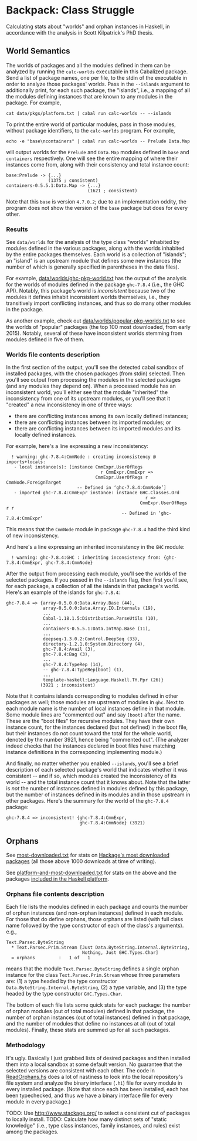 # Backpack: Class Struggle
Calculating stats about "worlds" and orphan instances in Haskell, in accordance with the
analysis in Scott Kilpatrick's PhD thesis.

## World Semantics

The worlds of packages and all the modules defined in them can be analyzed by running the
`calc-worlds` executable in this Cabalized package. Send a list of package names, one per file,
to the stdin of the executable in order to analyze those packages' worlds. Pass in the `--islands`
argument to additionally print, for each such package, the "islands", i.e., a mapping of all the
modules defining instances that are known to any modules in the package. For example,

```cat data/pkgs/platform.txt | cabal run calc-worlds -- --islands```

To print the entire world of particular modules, pass in those modules, without
package identifiers, to the `calc-worlds` program. For example,

```echo -e "base\ncontainers" | cabal run calc-worlds -- Prelude Data.Map```

will output worlds for the `Prelude` and `Data.Map` modules defined in
`base` and `containers` respectively. One will see the entire mapping of
where their instances come from, along with their consistency and total
instance count:

```
base:Prelude -> {...}
                (1375 ; consistent)
containers-0.5.5.1:Data.Map -> {...}
                               (1621 ; consistent)
```

Note that this `base` is version `4.7.0.2`; due to an implementation oddity,
the program does not show the version of the `base` package but does for every
other.

### Results

See `data/worlds` for the analysis of the type class "worlds" inhabited by modules defined in the
various packages, along with the worlds inhabited by the entire packages themselves. Each world
is a collection of "islands"; an "island" is an upstream module that defines some new instances
(the number of which is generally specified in parentheses in the data files).

For example, [data/worlds/ghc-pkg-world.txt](data/worlds/ghc-pkg-world.txt) has the output of
the analysis for the worlds of modules defined in the package `ghc-7.8.4` (i.e., the GHC API).
Notably, this package's world is *inconsistent* because two of the modules it defines inhabit
inconsistent worlds themselves, i.e., they transitively import conflicting instances, and thus
so do many other modules in the package.

As another example, check out [data/worlds/popular-pkg-worlds.txt](data/worlds/popular-pkg-worlds.txt)
to see the worlds of "popular" packages (the top 100 most downloaded, from early 2015). Notably,
several of these have inconsistent worlds stemming from modules defined in five of them.

### Worlds file contents description

In the first section of the output, you'll see the detected cabal sandbox of installed packages,
with the chosen packages (from stdin) selected. Then you'll see output from processing the modules
in the selected packages (and any modules they depend on). When a processed module has an
inconsistent world, you'll either see that the module "inherited" the inconsistency from one of
its upstream modules, or you'll see that it "created" a new inconsistency in one of three ways:

* there are conflicting instances among its own locally defined instances;
* there are conflicting instances between its imported modules; or
* there are conflicting instances between its imported modules and its locally defined instances.

For example, here's a line expressing a new inconsistency:

```
  ! warning: ghc-7.8.4:CmmNode : creating inconsistency @ imports+locals:
   - local instance(s): [instance CmmExpr.UserOfRegs
                                    r CmmExpr.CmmExpr =>
                                  CmmExpr.UserOfRegs r CmmNode.ForeignTarget
                           -- Defined in ‘ghc-7.8.4:CmmNode’]
   - imported ghc-7.8.4:CmmExpr instance: instance GHC.Classes.Ord
                                                     r =>
                                                   CmmExpr.UserOfRegs r r
                                            -- Defined in ‘ghc-7.8.4:CmmExpr’
```

This means that the `CmmNode` module in package `ghc-7.8.4` had the third kind of new
inconsistency.

And here's a line expressing an inherited inconsistency in the `GHC` module:

```
  ! warning: ghc-7.8.4:GHC : inheriting inconsistency from: {ghc-7.8.4:CmmExpr, ghc-7.8.4:CmmNode}
```

After the output from processing each module, you'll see the worlds of the selected packages.
If you passed in the `--islands` flag, then first you'll see, for each package, a collection of
all the islands in that package's world. Here's an example of the islands for `ghc-7.8.4`:

```
ghc-7.8.4 => {array-0.5.0.0:Data.Array.Base (44), 
              array-0.5.0.0:Data.Array.IO.Internals (19), 
              ...
              Cabal-1.18.1.5:Distribution.ParseUtils (10), 
              ... 
              containers-0.5.5.1:Data.IntMap.Base (11), 
              ...
              deepseq-1.3.0.2:Control.DeepSeq (33), 
              directory-1.2.1.0:System.Directory (4), 
              ghc-7.8.4:Avail (3), 
              ghc-7.8.4:Bag (3), 
              ...
              ghc-7.8.4:TypeRep (14), 
              -- ghc-7.8.4:TypeRep[boot] (1),
              ...
              template-haskell:Language.Haskell.TH.Ppr (26)}
             (3921 ; inconsistent)
```

Note that it contains islands corresponding to modules defined in other packages as well; those
modules are upstream of modules in `ghc`. Next to each module name is the number of local instances
define in that module. Some module lines are "commented out" and say `[boot]` after the name. These
are the "boot files" for recursive modules. They have their own instance count, for the instances
declared (but not defined) in the boot file, but their instances do not count toward the total for
the whole world, denoted by the number 3921, hence being "commented out". (The analyzer indeed checks that the instances
declared in boot files have matching instance definitions in the corresponding implementing module.)

And finally, no matter whether you enabled `--islands`, you'll see a brief description of each
selected package's world that indicates whether it was consistent -- and if so, which modules
created the inconsistency of its world -- and the total instance count that it knows about.
Note that the latter is *not* the number of instances defined in modules defined by this
package, but the number of instances defined in its modules and in those upstream in other packages.
Here's the summary for the world of the `ghc-7.8.4` package:

```
ghc-7.8.4 => inconsistent! {ghc-7.8.4:CmmExpr,
                            ghc-7.8.4:CmmNode} (3921)
```


## Orphans

See [most-downloaded.txt](most-downloaded.txt) for stats on
[Hackage's most downloaded packages](https://hackage.haskell.org/packages/top)
(all those above 1000 downloads at time of writing).

See [platform-and-most-downloaded.txt](platform-and-most-downloaded.txt) for stats on the above
and the packages [included in the Haskell platform](https://github.com/haskell/haskell-platform/blob/74c3a90290f23adfeeb342f4e97122fd735f9c64/hptool/src/Releases2013.hs).

### Orphans file contents description

Each file lists the modules defined in each package and counts the number of
orphan instances (and non-orphan instances) defined in each module. For those
that do define orphans, those orphans are listed (with full class name followed
by the type constructor of each of the class's arguments). e.g.,
```
Text.Parsec.ByteString
  * Text.Parsec.Prim.Stream [Just Data.ByteString.Internal.ByteString,
                             Nothing, Just GHC.Types.Char]
  = orphans         :   1 of   1
```
means that the module `Text.Parsec.ByteString` defines a single orphan instance
for the class `Text.Parsec.Prim.Stream` whose three parameters are: (1) a type headed by
the type constructor `Data.ByteString.Internal.ByteString`, (2) a type variable, and (3) the
type headed by the type constructor `GHC.Types.Char`.

The bottom of each file lists some quick stats for each package: the number of
orphan modules (out of total modules) defined in that package, the number of
orphan instances (out of total instances) defined in that package, and the number
of modules that define no instances at all (out of total modules). Finally,
these stats are summed up for all such packages.

### Methodology

It's ugly. Basically I just grabbed lists of desired packages and then installed them
into a local sandbox at some default version. No guarantee that the selected versions
are consistent with each other. The code in [ReadOrphans.hs](ReadOrphans.hs) does a lot
of nastiness to look into the local repository's file system and analyze the binary
interface (`.hi`) file for every module in every installed package. (Note that since
each has been installed, each has been typechecked, and thus we have a binary interface
file for every module in every package.)

TODO: Use http://www.stackage.org/ to select a consistent cut of packages to locally install.
TODO: Calculate how many distinct sets of "static knowledge" (i.e., type class instances,
family instances, and rules) exist among the packages.
